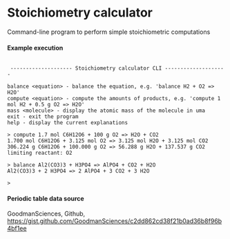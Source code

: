# Stoichiometry calculator

Command-line program to perform simple stoichiometric computations

#### Example execution

```

 -------------------- Stoichiometry calculator CLI --------------------

balance <equation> - balance the equation, e.g. 'balance H2 + O2 => H2O'
compute <equation> - compute the amounts of products, e.g. 'compute 1 mol H2 + 0.5 g O2 => H2O'
mass <molecule> - display the atomic mass of the molecule in uma
exit - exit the program
help - display the current explanations

> compute 1.7 mol C6H12O6 + 100 g O2 => H2O + CO2
1.700 mol C6H12O6 + 3.125 mol O2 => 3.125 mol H2O + 3.125 mol CO2
306.224 g C6H12O6 + 100.000 g O2 => 56.288 g H2O + 137.537 g CO2
limiting reactant: O2

> balance Al2(CO3)3 + H3PO4 => AlPO4 + CO2 + H2O
Al2(CO3)3 + 2 H3PO4 => 2 AlPO4 + 3 CO2 + 3 H2O

>
```

#### Periodic table data source
GoodmanSciences, Github, https://gist.github.com/GoodmanSciences/c2dd862cd38f21b0ad36b8f96b4bf1ee
